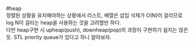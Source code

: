 #heap<br>
정렬된 상황을 유지해야하는 상황에서 리스트, 배열은 삽입 삭제가 O(N)이 걸리므로 log N이 걸리는 heap을 사용하는 것을 고려할만 하다.<br>
다만 heap구현 시 upheap(push), downheap(pop)의 과정이 구현하기 쉽지는 않은 듯. STL priority queue가 있다고 하니 알아보자.<br>
